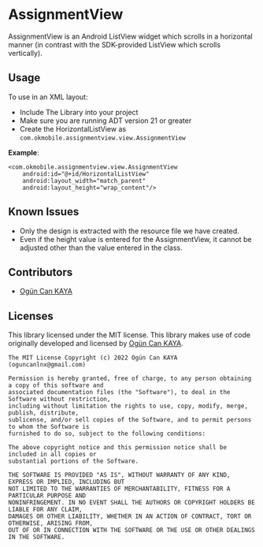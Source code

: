 # AssignmentView

AssignmentView is an Android ListView widget which scrolls in a horizontal manner (in contrast with the SDK-provided ListView which scrolls vertically).

## Usage
To use in an XML layout:
 - Include The Library into your project
 - Make sure you are running ADT version 21 or greater
 - Create the HorizontalListView as `com.okmobile.assignmentview.view.AssignmentView`

**Example**:

    <com.okmobile.assignmentview.view.AssignmentView
        android:id="@+id/HorizontalListView"
        android:layout_width="match_parent"
        android:layout_height="wrap_content"/>

## Known Issues
 - Only the design is extracted with the resource file we have created.
 - Even if the height value is entered for the AssignmentView, it cannot be adjusted other than the value entered in the class.

## Contributors

 - [Ogün Can KAYA](https://github.com/oguncan)

## Licenses

This library licensed under the MIT license. This library makes use of code originally developed and licensed by [Ogün Can KAYA](oguncanlnx@gmail.com).

    The MIT License Copyright (c) 2022 Ogün Can KAYA (oguncanlnx@gmail.com)
    
    Permission is hereby granted, free of charge, to any person obtaining a copy of this software and
    associated documentation files (the "Software"), to deal in the Software without restriction,
    including without limitation the rights to use, copy, modify, merge, publish, distribute,
    sublicense, and/or sell copies of the Software, and to permit persons to whom the Software is
    furnished to do so, subject to the following conditions:
    
    The above copyright notice and this permission notice shall be included in all copies or
    substantial portions of the Software.
    
    THE SOFTWARE IS PROVIDED "AS IS", WITHOUT WARRANTY OF ANY KIND, EXPRESS OR IMPLIED, INCLUDING BUT
    NOT LIMITED TO THE WARRANTIES OF MERCHANTABILITY, FITNESS FOR A PARTICULAR PURPOSE AND
    NONINFRINGEMENT. IN NO EVENT SHALL THE AUTHORS OR COPYRIGHT HOLDERS BE LIABLE FOR ANY CLAIM,
    DAMAGES OR OTHER LIABILITY, WHETHER IN AN ACTION OF CONTRACT, TORT OR OTHERWISE, ARISING FROM,
    OUT OF OR IN CONNECTION WITH THE SOFTWARE OR THE USE OR OTHER DEALINGS IN THE SOFTWARE.
